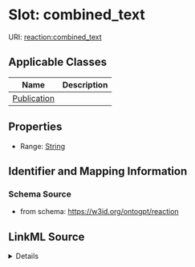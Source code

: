 # Slot: combined_text

URI: [reaction:combined_text](http://w3id.org/ontogpt/reaction/combined_text)



<!-- no inheritance hierarchy -->




## Applicable Classes

| Name | Description |
| --- | --- |
[Publication](Publication.md) | 






## Properties

* Range: [String](String.md)







## Identifier and Mapping Information







### Schema Source


* from schema: https://w3id.org/ontogpt/reaction




## LinkML Source

<details>
```yaml
name: combined_text
from_schema: https://w3id.org/ontogpt/reaction
rank: 1000
alias: combined_text
owner: Publication
domain_of:
- Publication
range: string

```
</details>